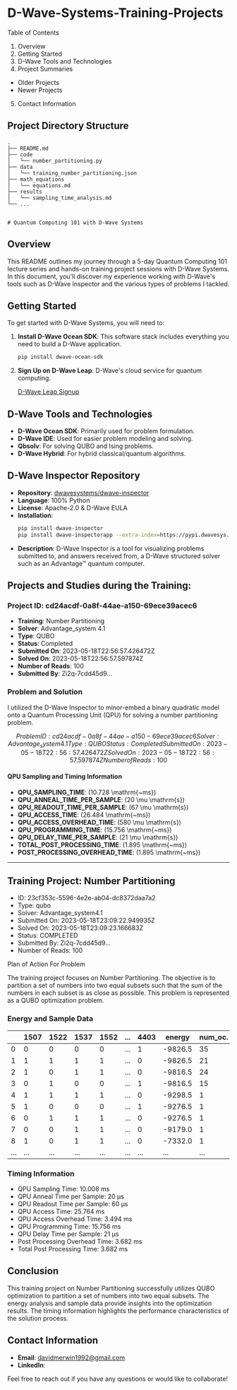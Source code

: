 # D-Wave-Systems-Training-Projects

Table of Contents
1. Overview
2. Getting Started
3. D-Wave Tools and Technologies
4. Project Summaries
- Older Projects
- Newer Projects
5. Contact Information
  
## Project Directory Structure
    .
    ├── README.md
    ├── code
    │   └── number_partitioning.py
    ├── data
    │   └── training_number_partitioning.json
    ├── math_equations
    │   └── equations.md
    ├── results
    │   └── sampling_time_analysis.md
    └── ...


    # Quantum Computing 101 with D-Wave Systems

## Overview

This README outlines my journey through a 5-day Quantum Computing 101 lecture series and hands-on training project sessions with D-Wave Systems. In this document, you'll discover my experience working with D-Wave's tools such as D-Wave Inspector and the various types of problems I tackled.

## Getting Started

To get started with D-Wave Systems, you will need to:

1. **Install D-Wave Ocean SDK**: This software stack includes everything you need to build a D-Wave application.

    ```bash
    pip install dwave-ocean-sdk
    ```
    
2. **Sign Up on D-Wave Leap**: D-Wave's cloud service for quantum computing.

    [D-Wave Leap Signup](https://cloud.dwavesys.com/leap/)

## D-Wave Tools and Technologies

- **D-Wave Ocean SDK**: Primarily used for problem formulation.
- **D-Wave IDE**: Used for easier problem modeling and solving.
- **Qbsolv**: For solving QUBO and Ising problems.
- **D-Wave Hybrid**: For hybrid classical/quantum algorithms.


## D-Wave Inspector Repository

- **Repository**: [dwavesystems/dwave-inspector](https://github.com/dwavesystems/dwave-inspector)
- **Language**: 100% Python
- **License**: Apache-2.0 & D-Wave EULA
- **Installation**: 
  ```bash
  pip install dwave-inspector
  pip install dwave-inspectorapp --extra-index=https://pypi.dwavesys.com/simple
  ```
- **Description**: D-Wave Inspector is a tool for visualizing problems submitted to, and answers received from, a D-Wave structured solver such as an Advantage™ quantum computer.


## Projects and Studies during the Training:

### Project ID: cd24acdf-0a8f-44ae-a150-69ece39acec6

- **Training**: Number Partitioning
- **Solver**: Advantage_system 4.1
- **Type**: QUBO
- **Status**: Completed
- **Submitted On**: 2023-05-18T22:56:57.426472Z
- **Solved On**: 2023-05-18T22:56:57.597874Z
- **Number of Reads**: 100
- **Submitted By**: Zi2q-7cdd45d9...

### Problem and Solution

I utilized the D-Wave Inspector to minor-embed a binary quadratic model onto a Quantum Processing Unit (QPU) for solving a number partitioning problem.

```math
Problem ID: cd24acdf-0a8f-44ae-a150-69ece39acec6
Solver: Advantage_system 4.1
Type: QUBO
Status: Completed
Submitted On: 2023-05-18T22:56:57.426472Z
Solved On: 2023-05-18T22:56:57.597874Z
Number of Reads: 100
```

#### QPU Sampling and Timing Information

- **QPU_SAMPLING_TIME**: \(10.728 \mathrm{~ms}\)
- **QPU_ANNEAL_TIME_PER_SAMPLE**: \(20 \mu \mathrm{s}\)
- **QPU_READOUT_TIME_PER_SAMPLE**: \(67 \mu \mathrm{s}\)
- **QPU_ACCESS_TIME**: \(26.484 \mathrm{~ms}\)
- **QPU_ACCESS_OVERHEAD_TIME**: \(580 \mu \mathrm{s}\)
- **QPU_PROGRAMMING_TIME**: \(15.756 \mathrm{~ms}\)
- **QPU_DELAY_TIME_PER_SAMPLE**: \(21 \mu \mathrm{s}\)
- **TOTAL_POST_PROCESSING_TIME**: \(1.895 \mathrm{~ms}\)
- **POST_PROCESSING_OVERHEAD_TIME**: \(1.895 \mathrm{~ms}\)

_______________________________________________________________


## Training Project: Number Partitioning

- ID: 23cf353c-5596-4e2e-ab04-dc8372daa7a2
- Type: qubo
- Solver: Advantage_system4.1
- Submitted On: 2023-05-18T23:09:22.949935Z
- Solved On: 2023-05-18T23:09:23.166683Z
- Status: COMPLETED
- Submitted By: Zi2q-7cdd45d9...
- Number of Reads: 100

Plan of Action For Problem

The training project focuses on Number Partitioning. The objective is to partition a set of numbers into two equal subsets such that the sum of the numbers in each subset is as close as possible. This problem is represented as a QUBO optimization problem.

### Energy and Sample Data

|     | 1507  | 1522  | 1537  | 1552  | ...   | 4403  | energy   | num_oc. |
| --- | ----- | ----- | ----- | ----- | ----- | ----- | -------- | ------- |
| 0   | 0     | 0     | 0     | 0     | ...   | 1     | -9826.5  | 35      |
| 1   | 1     | 1     | 1     | 1     | ...   | 0     | -9826.5  | 21      |
| 2   | 1     | 0     | 1     | 1     | ...   | 0     | -9816.5  | 24      |
| 3   | 0     | 1     | 0     | 0     | ...   | 1     | -9816.5  | 15      |
| 4   | 1     | 1     | 1     | 1     | ...   | 0     | -9298.5  | 1       |
| 5   | 1     | 0     | 0     | 0     | ...   | 1     | -9276.5  | 1       |
| 6   | 0     | 1     | 1     | 1     | ...   | 0     | -9276.5  | 1       |
| 7   | 0     | 0     | 1     | 1     | ...   | 0     | -9179.0  | 1       |
| 8   | 1     | 0     | 1     | 1     | ...   | 0     | -7332.0  | 1       |
| ... | ...   | ...   | ...   | ...   | ...   | ...   | ...      | ...     |

### Timing Information

- QPU Sampling Time: 10.008 ms
- QPU Anneal Time per Sample: 20 µs
- QPU Readout Time per Sample: 60 µs
- QPU Access Time: 25.764 ms
- QPU Access Overhead Time: 3.494 ms
- QPU Programming Time: 15.756 ms
- QPU Delay Time per Sample: 21 µs
- Post Processing Overhead Time: 3.682 ms
- Total Post Processing Time: 3.682 ms

## Conclusion

This training project on Number Partitioning successfully utilizes QUBO optimization to partition a set of numbers into two equal subsets. The energy analysis and sample data provide insights into the optimization results. The timing information highlights the performance characteristics of the solution process.





## Contact Information

- **Email**: davidmerwin1992@gmail.com
- **LinkedIn**: 
  
Feel free to reach out if you have any questions or would like to collaborate!
